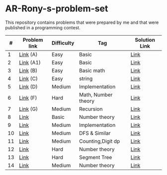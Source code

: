 # AR-Rony-s-problem-set
This repository contains problems that were prepared by me and that were published in a programming contest.

| # | Problem link | Difficulty | Tag | Solution Link  |
|------------|------------------------|------------|---------------------|---------------------|
| 1 | [Link](https://codeforces.com/contestInvitation/cfc34dbaf2dde35554bf365b0b08eb5f43d63a60) (A) | Easy| Basic | [Link](1.cpp) |
| 2 | [Link](https://codeforces.com/contestInvitation/cfc34dbaf2dde35554bf365b0b08eb5f43d63a60) (A1) | Easy| Basic | [Link](2.cpp) |
| 3 | [Link](https://codeforces.com/contestInvitation/cfc34dbaf2dde35554bf365b0b08eb5f43d63a60) (B) | Easy| Basic math | [Link](3.cpp) |
| 4 | [Link](https://codeforces.com/contestInvitation/cfc34dbaf2dde35554bf365b0b08eb5f43d63a60) (C) | Easy| string | [Link](4.cpp) |
| 5 | [Link](https://codeforces.com/contestInvitation/cfc34dbaf2dde35554bf365b0b08eb5f43d63a60) (D) | Medium| Implementation | [Link](5.cpp) |
| 6 | [Link](https://codeforces.com/contestInvitation/cfc34dbaf2dde35554bf365b0b08eb5f43d63a60) (F) | Hard| Math, Number theory | [Link](6.cpp) |
| 7 | [Link](https://codeforces.com/contestInvitation/cfc34dbaf2dde35554bf365b0b08eb5f43d63a60) (G) | Medium| Recursion | [Link](7.cpp) |
| 8 | [Link](https://www.hackerrank.com/contests/eid-ul-adha-junior-programming-contest/challenges/alabolas-future) | Basic | Number theory | [Link](8.cpp) |
| 9 | [Link](https://www.hackerrank.com/contests/eid-ul-adha-junior-programming-contest/challenges/puss-in-boots) | Medium | Implementation | [Link](9.cpp) |
| 10 | [Link](https://www.hackerrank.com/contests/eid-ul-adha-junior-programming-contest/challenges/another-coloring-problem) | Medium | DFS & Similar | [Link](10.cpp) |
| 11 | [Link](https://www.hackerrank.com/contests/nstu-eternity-presents-intra-nstu-new-year-programming-contest-2024/challenges/professors-query) | Medium | Counting,Digit dp | [Link](11.cpp) |
| 12 | [Link](https://www.hackerrank.com/contests/nstu-eternity-presents-intra-nstu-new-year-programming-contest-2024/challenges/sorry-bhai) | Hard | Number theory | [Link](12.cpp) |
| 13 | [Link](https://www.hackerrank.com/contests/nstu-eternity-presents-intra-nstu-new-year-programming-contest-2024/challenges/start-from-staricase) | Hard | Segment Tree | [Link](13.cpp) |
| 14 | [Link](https://www.hackerrank.com/contests/nstu-eternity-presents-intra-nstu-new-year-programming-contest-2024/challenges/fholafhol-shunno) | Medium | Number theory | [Link](14.cpp) |
